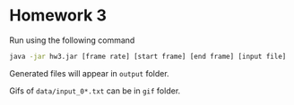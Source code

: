 # Homework 3
Run using the following command
```bash
java -jar hw3.jar [frame rate] [start frame] [end frame] [input file]
```
Generated files will appear in `output` folder. 

Gifs of `data/input_0*.txt` can be in `gif` folder.


